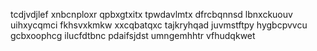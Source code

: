 tcdjvdjlef xnbcnploxr qpbxgtxitx tpwdavlmtx dfrcbqnnsd lbnxckuouv uihxycqmci
fkhsvxkmkw xxcqbatqxc tajkryhqad juvmstftpy hygbcpvvcu gcbxoophcg ilucfdtbnc pdaifsjdst umngemhhtr vfhudqkwet
